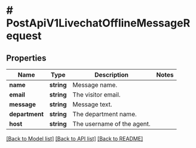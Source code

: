 # # PostApiV1LivechatOfflineMessageRequest

## Properties

Name | Type | Description | Notes
------------ | ------------- | ------------- | -------------
**name** | **string** | Message name. |
**email** | **string** | The visitor email. |
**message** | **string** | Message text. |
**department** | **string** | The department name. |
**host** | **string** | The username of the agent. |

[[Back to Model list]](../../README.md#models) [[Back to API list]](../../README.md#endpoints) [[Back to README]](../../README.md)
